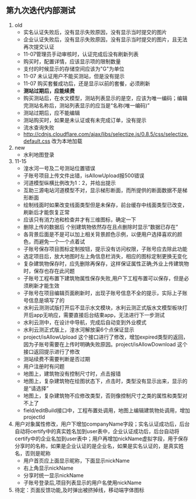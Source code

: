 ## 第九次迭代内部测试
>
1. old
    - 实名认证失败后，没有显示失败原因，没有显示当时提交的图片
    - 企业认证失败后，没有显示失败原因，没有显示当时提交的图片，且无法再次提交认证
    - 11-07管理员手动审核时，认证完成后没有刷新列表
    - 购买时，配置详情，应该显示项的限制数量
    - 支付的时候显示的存储空间应该为"G"为单位
    - 11-07 未认证用户不能买测站，但是没有提示
    - 11-07 购买套餐成功后，还是显示以前的套餐，必须刷新
    - **测站过期后，应能续费**
    - 购买测站后，在水文模型，测站列表显示的是空，应该为唯一编码；编辑完测站名称后，测站列表显示的应当是“名称(唯一编码)”
    - 测站过期后，应不能编辑
    - 测站购买时，如果是未认证或有未完成订单，没有提示
    - 流水查询失败
    - http://cdnjs.cloudflare.com/ajax/libs/selectize.js/0.8.5/css/selectize.default.css 改为本地加载
2. new 
    - 水利地图登录
3. 11-15
    - 湟水河一号及二号测站位置错误
    - 子账号项目上传文件出错，isAllowUpload报500错误
    - 河道模型纵横比例改为1：2，并给出提示
    - 互助三源电站河道模型不对，显示梯形断面，而所提供的断面数据不是梯形断面
    - 绘制线面时如果改变线面类型但是未保存，前台缓存中线面类型已改变，刷新后才能恢复正常
    - 应该只有消力池和检查井才有三维图标，确定一下
    - 删除上传的数据后 个别建筑物依然存在且点删除时显示“数据已存在”   
    - 各背景后面是不是可以加上相关背景颜色示例，以便用户选择喜欢的颜色，而避免一个一个点着试
    - 子账号保存项目图标定制按钮，提示没有访问权限，子账号应去除此功能
    - 选定项目后，放大地图时左上角信息栏消失，相应的图标定制更换无变化
    - 复杂建筑物保存时，应先删除再保存，这样保证属性正确;外业上传建筑物时，保存也存在此问题
    - 子账号工程布置下建筑物属性保存失败,用户下工程布置可以保存，但是必须刷新才能生效
    - 子账号在项目编辑页面刷新时，出现子账号信息不全的提示，实际上子账号信息是填写了的
    - 水利云测测试版打开后不显示水文模块，水利云测正式版水文模型板块打开后app无响应，需要直接后台结束app，无法进行下一步测试
    - 水利云测中，在设计中导航，完成后自动变到外业模式
    - 水利云测正式版上，湟水河解放渠6个点保证显示
    - project/isAllowUpload 这个接口进行了修改，增加expired类型的返回，因为子账号需要在上传时明确失败原因。project/isAllowDownload 这个接口返回提示进行了修改
    - 测站续费不需要判断是否过期
    - 用户注册时有问题
    - 地图上，建筑物没有控制尺寸时，点击报错
    - 地图上，复杂建筑物在绘图状态下，点击时，类型没有显示出来，显示的是“请选择”
    - 地图上，复杂建筑物不应修改类型，否则像控制尺寸之类的属性和类型对不上了
    - field/editBuild接口中，工程布置处调用，地图上编辑建筑物处调用，增加projectId
4. 用户对象属性修改，用户下增加companyName字段；实名认证成功后，后台自动将certify中的真实姓名加到user表中，企业认证成功后，后台自动将certify中的企业名加到user表中；用户再增加nickName虚拟字段，用于保存分享时的名称，如果是企业认证的是企业名，如果是实名认证的，是真实姓名，否则是昵称
    - 用户首页应上面显示昵称，下面显示nickName
    - 右上角显示nickName
    - 分享时统一显示nickName
    - 子账号登录后,项目列表显示的用户名使用nickName
5. 待定：页面反馈功能,及时弹出被挤掉线，移动端字体图标



